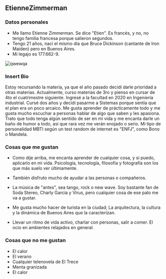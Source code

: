 ## EtienneZimmerman

### Datos personales

- Me llamo Etienne Zimmerman. Se dice "Etien". Es francés, y no, no tengo familia francesa porque salieron segundos.
- Tengo 21 años, nací el mismo día que Bruce Dickinson (cantante de Iron Maiden) pero en Buenos Aires.
- Mi legajo es 177.662-9.

![qwewqa](https://user-images.githubusercontent.com/103065205/230814327-35787d40-50e6-4f0d-913f-25d5930934c8.JPG)


### Insert Bio

Estoy recursando la materia, ya que el año pasado decidí darle prioridad a otras materias. Actualmente, curso materias de 3ro y pienso en cursar de 4to el cuatrimestre siguiente. 
Ingresé a la facultad en 2020 en Ingeniería industrial. Cursé dos años y decidí pasarme a Sistemas porque sentía que el plan era un poco arcaico.
Me gusta aprender de prácticamente todo y me gusta mucho escuchar a personas hablar de algo que saben y les apasiona. 
Trato que todo tenga algún sentido de ser en mi vida y me encanta darle un baño de humor a todo, así que rara vez me verán enojado o serio.
Mi tipo de personalidad MBTI según un test random de internet es "ENFJ", como Bono o Mandela.


### Cosas que me gustan

- Como dije arriba, me encanta aprender de cualquier cosa, y si puedo, aplicarlo en mi vida. Psicología, tecnología, filosofía y fotografía son los
 que más suelo ver últimamente.
 
- También disfruto mucho de ayudar a las personas o compañeros.
- La música de "antes", sea tango, rock o new wave. Soy bastante fan de Soda Stereo, Charly García y Virus, pero cualquier cosa de ese palo me va a gustar.
- Me gusta mucho hacer de turista en la ciudad; La arquitectura, la cultura y la dinámica de Buenos Aires que la caracterizan.
- Llevar un ritmo de vida activo, charlar con personas, salir a comer. El ocio en ambientes relajados en general.

### Cosas que no me gustan
- El calor
- El verano
- Cualquier telenovela de El Trece
- Menta granizada
- El calor
